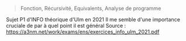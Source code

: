> Fonction, Récursivité, Equivalents, Analyse de programme

Sujet P1 d'INFO théorique d'Ulm en 2021
Il me semble d'une importance cruciale de par à quel point il est général
Source : https://a3nm.net/work/exams/ens/exercices_info_ulm_2021.pdf


<!--stackedit_data:
eyJoaXN0b3J5IjpbLTEzNjA2OTYxMTRdfQ==
-->